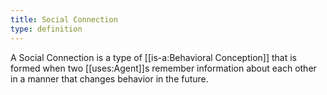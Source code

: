 ```yaml
---
title: Social Connection
type: definition
---
```


A Social Connection is a type of [[is-a:Behavioral Conception]] that is formed when two [[uses:Agent]]s remember information about each other in a manner that changes behavior in the future.
